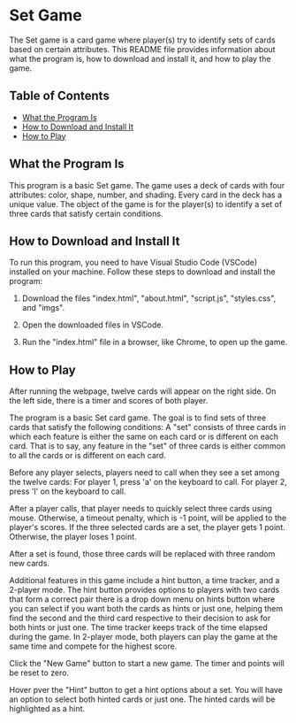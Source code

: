 # Set Game

The Set game is a card game where player(s) try to identify sets of cards based on certain attributes. This README file provides information about what the program is, how to download and install it, and how to play the game.


## Table of Contents

- [What the Program Is](#what-the-program-is)
- [How to Download and Install It](#how-to-download-and-install-it)
- [How to Play](#how-to-play)


## What the Program Is

This program is a basic Set game. The game uses a deck of cards with four attributes: color, shape, number, and shading. Every card in the deck has a unique value. The object of the game is for the player(s) to identify a set of three cards that satisfy certain conditions.


## How to Download and Install It

To run this program, you need to have Visual Studio Code (VSCode) installed on your machine. Follow these steps to download and install the program:

1. Download the files "index.html", "about.html", "script.js", "styles.css", and "imgs".

2. Open the downloaded files in VSCode.

3. Run the "index.html" file in a browser, like Chrome, to open up the game.


## How to Play

After running the webpage, twelve cards will appear on the right side. On the left side, there is a timer and scores of both player.

The program is a basic Set card game. The goal is to find sets of three cards that satisfy the following conditions: A "set" consists of three cards in which each feature is either the same on each card or is different on each card. That is to say, any feature in the "set" of three cards is either common to all the cards or is different on each card.

Before any player selects, players need to call when they see a set among the twelve cards:
For player 1, press 'a' on the keyboard to call.
For player 2, press 'l' on the keyboard to call.

After a player calls, that player needs to quickly select three cards using mouse. Otherwise, a timeout penalty, which is -1 point, will be applied to the player's scores. If the three selected cards are a set, the player gets 1 point. Otherwise, the player loses 1 point.

After a set is found, those three cards will be replaced with three random new cards.

Additional features in this game include a hint button, a time tracker, and a 2-player mode. The hint button provides options to players with two cards that form a correct pair there is a drop down menu on hints button where you can select if you want both the cards as hints or just one, helping them find the second and the third card respective to their decision to ask for both hints or just one. The time tracker keeps track of the time elapsed during the game. In 2-player mode, both players can play the game at the same time and compete for the highest score.

Click the "New Game" button to start a new game. The timer and points will be reset to zero.

Hover pver the "Hint" button to get a hint options about a set. You will have an option to select both hinted cards or just one. The hinted cards will be highlighted as a hint.